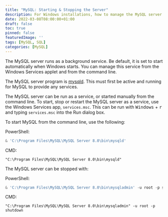 ```yaml
---
title: "MySQL: Starting & Stopping the Server"
description: For Windows installations, how to manage the MySQL server.
date: 2022-03-08T08:00:00+01:00
draft: false
toc: true
pinned: false
featuredImage: ''
tags: [MySQL, SQL]
categories: [MySQL]
---
```


The MySQL server runs as a background service. Be default, it is set to start automatically when Windows starts. You can manage this service from the Windows Services applet and from the command line.

<!--more-->

The MySQL server program is [mysqld](https://dev.mysql.com/doc/refman/8.0/en/mysqld.html).  This must first be active and running for MySQL to provide any services.

The MySQL server can be run as a service, or started manually from the command line.  To start, stop or restart the MySQL server as a service, use the Windows Services app, `services.msc`. This can be run with <kbd>Windows</kbd> + <kbd>r</kbd> and typing `services.msc` into the Run dialog box.

To start MySQL from the command line, use the following:

PowerShell:

```Powershell
& 'C:\Program Files\MySQL\MySQL Server 8.0\bin\mysqld'
```

CMD:

```batchfile
"C:\Program Files\MySQL\MySQL Server 8.0\bin\mysqld"
```

The MySQL server can be stopped with:

PowerShell:

```Powershell
& 'C:\Program Files\MySQL\MySQL Server 8.0\bin\mysqladmin' -u root -p shutdown
```

CMD:

```batchfile
"C:\Program Files\MySQL\MySQL Server 8.0\bin\mysqladmin" -u root -p shutdown
```
